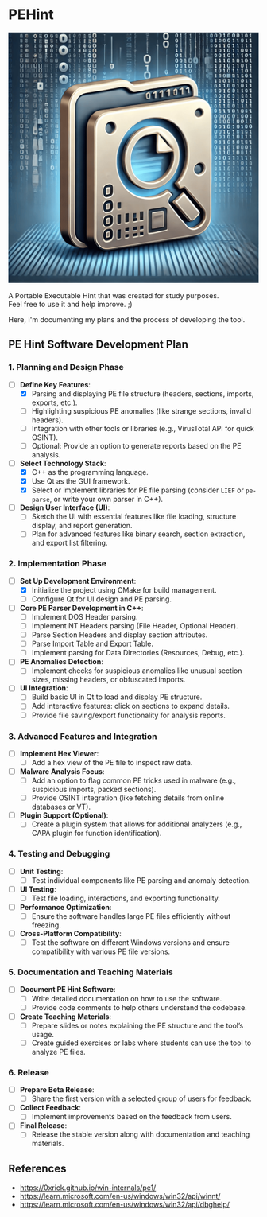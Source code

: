 # PEHint

![PEHint](/imgs/PEHint.png)

A Portable Executable Hint that was created for study purposes.<br/>Feel free to use it and help improve. ;)

Here, I'm documenting my plans and the process of developing the tool.

## PE Hint Software Development Plan

### 1. **Planning and Design Phase**
   - [ ] **Define Key Features**:
     - [x] Parsing and displaying PE file structure (headers, sections, imports, exports, etc.).
     - [ ] Highlighting suspicious PE anomalies (like strange sections, invalid headers).
     - [ ] Integration with other tools or libraries (e.g., VirusTotal API for quick OSINT).
     - [ ] Optional: Provide an option to generate reports based on the PE analysis.
   - [ ] **Select Technology Stack**:
     - [x] C++ as the programming language.
     - [x] Use Qt as the GUI framework.
     - [x] Select or implement libraries for PE file parsing (consider `LIEF` or `pe-parse`, or write your own parser in C++).
   - [ ] **Design User Interface (UI)**:
     - [ ] Sketch the UI with essential features like file loading, structure display, and report generation.
     - [ ] Plan for advanced features like binary search, section extraction, and export list filtering.

### 2. **Implementation Phase**
   - [ ] **Set Up Development Environment**:
     - [x] Initialize the project using CMake for build management.
     - [ ] Configure Qt for UI design and PE parsing.
   - [ ] **Core PE Parser Development in C++**:
     - [ ] Implement DOS Header parsing.
     - [ ] Implement NT Headers parsing (File Header, Optional Header).
     - [ ] Parse Section Headers and display section attributes.
     - [ ] Parse Import Table and Export Table.
     - [ ] Implement parsing for Data Directories (Resources, Debug, etc.).
   - [ ] **PE Anomalies Detection**:
     - [ ] Implement checks for suspicious anomalies like unusual section sizes, missing headers, or obfuscated imports.
   - [ ] **UI Integration**:
     - [ ] Build basic UI in Qt to load and display PE structure.
     - [ ] Add interactive features: click on sections to expand details.
     - [ ] Provide file saving/export functionality for analysis reports.

### 3. **Advanced Features and Integration**
   - [ ] **Implement Hex Viewer**:
     - [ ] Add a hex view of the PE file to inspect raw data.
   - [ ] **Malware Analysis Focus**:
     - [ ] Add an option to flag common PE tricks used in malware (e.g., suspicious imports, packed sections).
     - [ ] Provide OSINT integration (like fetching details from online databases or VT).
   - [ ] **Plugin Support (Optional)**:
     - [ ] Create a plugin system that allows for additional analyzers (e.g., CAPA plugin for function identification).

### 4. **Testing and Debugging**
   - [ ] **Unit Testing**:
     - [ ] Test individual components like PE parsing and anomaly detection.
   - [ ] **UI Testing**:
     - [ ] Test file loading, interactions, and exporting functionality.
   - [ ] **Performance Optimization**:
     - [ ] Ensure the software handles large PE files efficiently without freezing.
   - [ ] **Cross-Platform Compatibility**:
     - [ ] Test the software on different Windows versions and ensure compatibility with various PE file versions.

### 5. **Documentation and Teaching Materials**
   - [ ] **Document PE Hint Software**:
     - [ ] Write detailed documentation on how to use the software.
     - [ ] Provide code comments to help others understand the codebase.
   - [ ] **Create Teaching Materials**:
     - [ ] Prepare slides or notes explaining the PE structure and the tool’s usage.
     - [ ] Create guided exercises or labs where students can use the tool to analyze PE files.

### 6. **Release**
   - [ ] **Prepare Beta Release**:
     - [ ] Share the first version with a selected group of users for feedback.
   - [ ] **Collect Feedback**:
     - [ ] Implement improvements based on the feedback from users.
   - [ ] **Final Release**:
     - [ ] Release the stable version along with documentation and teaching materials.

## References
- https://0xrick.github.io/win-internals/pe1/
- https://learn.microsoft.com/en-us/windows/win32/api/winnt/
- https://learn.microsoft.com/en-us/windows/win32/api/dbghelp/